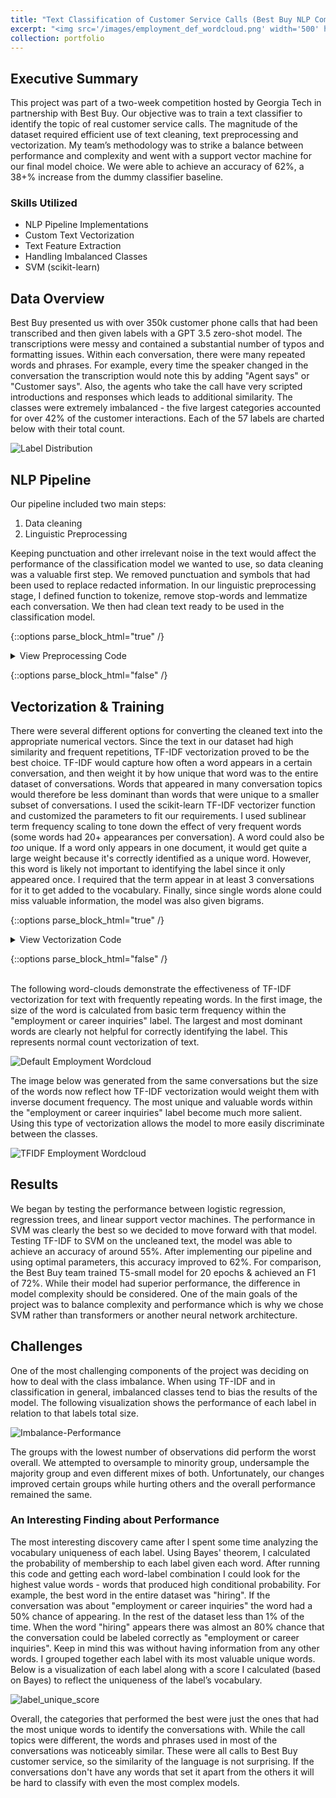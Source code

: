 ```yaml
---
title: "Text Classification of Customer Service Calls (Best Buy NLP Competition)"
excerpt: "<img src='/images/employment_def_wordcloud.png' width='500' height='300'>"
collection: portfolio
---
```


## Executive Summary
This project was part of a two-week competition hosted by Georgia Tech in partnership with Best Buy. Our objective was to train a text classifier to identify the topic of real customer service calls. The magnitude of the dataset required efficient use of text cleaning, text preprocessing and vectorization. My team’s methodology was to strike a balance between performance and complexity and went with a support vector machine for our final model choice. We were able to achieve an accuracy of 62%, a 38+% increase from the dummy classifier baseline.

### Skills Utilized
- NLP Pipeline Implementations
- Custom Text Vectorization
- Text Feature Extraction
- Handling Imbalanced Classes
- SVM (scikit-learn)

## Data Overview
Best Buy presented us with over 350k customer phone calls that had been transcribed and then given labels with a GPT 3.5 zero-shot model. The transcriptions were messy and contained a substantial number of typos and formatting issues. Within each conversation, there were many repeated words and phrases. For example, every time the speaker changed in the conversation the transcription would note this by adding "Agent says" or "Customer says". Also, the agents who take the call have very scripted introductions and responses which leads to additional similarity. The classes were extremely imbalanced - the five largest categories accounted for over 42% of the customer interactions. Each of the 57 labels are charted below with their total count. 

![Label Distribution](/images/label_distribution11.png)

## NLP Pipeline
Our pipeline included two main steps:
1. Data cleaning
2. Linguistic Preprocessing

  Keeping punctuation and other irrelevant noise in the text would affect the performance of the classification model we wanted to use, so data cleaning was a valuable first step. We removed punctuation and symbols that had been used to replace redacted information. In our linguistic preprocessing stage, I defined function to tokenize, remove stop-words and lemmatize each conversation. We then had clean text ready to be used in the classification model. 

{::options parse_block_html="true" /}

<details>
  <summary markdown="span">
    View Preprocessing Code
  </summary>

```python
  from nltk.tokenize import word_tokenize
  from nltk.stem import WordNetLemmatizer
  from nltk.corpus import stopwords

  lemmatizer = WordNetLemmatizer()
  def apply_lemmatizer(text: str) -> str:
      """Apply lemmatizer to a single text conversation"""
      tokens = word_tokenize(text)
      lemmatized_tokens = [lemmatizer.lemmatize(token) for token in tokens]
      return " ".join(lemmatized_tokens)

  stop_words = set(stopwords.words('english'))
  def remove_stopwords(text: str) -> str:
      """Apply stop word removal for a single text conversation"""
      tokens = word_tokenize(text)
      token_lst = [token.lower() for token in tokens if token.isalpha() and token.lower() not in stop_words]
      return " ".join(token_lst)
```
  
</details>

{::options parse_block_html="false" /}

## Vectorization & Training
There were several different options for converting the cleaned text into the appropriate numerical vectors. Since the text in our dataset had high similarity and frequent repetitions, TF-IDF vectorization proved to be the best choice. TF-IDF would capture how often a word appears in a certain conversation, and then weight it by how unique that word was to the entire dataset of conversations. Words that appeared in many conversation topics would therefore be less dominant than words that were unique to a smaller subset of conversations. 
  I used the scikit-learn TF-IDF vectorizer function and customized the parameters to fit our requirements. I used sublinear term frequency scaling to tone down the effect of very frequent words (some words had 20+ appearances per conversation). A word could also be *too* unique. If a word only appears in one document, it would get quite a large weight because it's correctly identified as a unique word. However, this word is likely not important to identifying the label since it only appeared once. I required that the term appear in at least 3 conversations for it to get added to the vocabulary. Finally, since single words alone could miss valuable information, the model was also given bigrams. 

{::options parse_block_html="true" /}

<details>
  <summary markdown="span">
    View Vectorization Code
  </summary>

```python
  # Set data to train on:  
  X = df["text"]
  y = df["label"]
  
  # Train-Test Split
  X_train, X_test, y_train, y_test = train_test_split(X, y, 
                                                      test_size=0.3, 
                                                      random_state=42)
  
  # TF-IDF vectorizing for training X
  vectorizer = TfidfVectorizer(ngram_range=(1, 2), min_df=2, sublinear_tf=True)
  X_train_vectorized = vectorizer.fit_transform(X_train)
```
  
</details>

{::options parse_block_html="false" /}

<br>
The following word-clouds demonstrate the effectiveness of TF-IDF vectorization for text with frequently repeating words. In the first image, the size of the word is calculated from basic term frequency within the "employment or career inquiries" label. The largest and most dominant words are clearly not helpful for correctly identifying the label. This represents normal count vectorization of text. 

![Default Employment Wordcloud](/images/employment_def_wordcloud.png)

The image below was generated from the same conversations but the size of the words now reflect how TF-IDF vectorization would weight them with inverse document frequency. The most unique and valuable words within the "employment or career inquiries" label become much more salient. Using this type of vectorization allows the model to more easily discriminate between the classes. 

![TFIDF Employment Wordcloud](/images/employment_tfidf_wordcloud.png)


## Results
We began by testing the performance between logistic regression, regression trees, and linear support vector machines. The performance in SVM was clearly the best so we decided to move forward with that model. Testing TF-IDF to SVM on the uncleaned text, the model was able to achieve an accuracy of around 55%. After implementing our pipeline and using optimal parameters, this accuracy improved to 62%. For comparison, the Best Buy team trained T5-small model for 20 epochs & achieved an F1 of 72%. While their model had superior performance, the difference in model complexity should be considered. One of the main goals of the project was to balance complexity and performance which is why we chose SVM rather than transformers or another neural network architecture.

## Challenges
One of the most challenging components of the project was deciding on how to deal with the class imbalance. When using TF-IDF and in classification in general, imbalanced classes tend to bias the results of the model. The following visualization shows the performance of each label in relation to that labels total size. 

![Imbalance-Performance](/images/performance_imbalance12.png)

The groups with the lowest number of observations did perform the worst overall. We attempted to oversample to minority group, undersample the majority group and even different mixes of both. Unfortunately, our changes improved certain groups while hurting others and the overall performance remained the same.

### An Interesting Finding about Performance
The most interesting discovery came after I spent some time analyzing the vocabulary uniqueness of each label. Using Bayes' theorem, I calculated the probability of membership to each label given each word. After running this code and getting each word-label combination I could look for the highest value words - words that produced high conditional probability. For example, the best word in the entire dataset was "hiring". If the conversation was about "employment or career inquiries" the word had a 50% chance of appearing. In the rest of the dataset less than 1% of the time. When the word "hiring" appears there was almost an 80% chance that the conversation could be labeled correctly as "employment or career inquiries". Keep in mind this was without having information from any other words. I grouped together each label with its most valuable unique words. Below is a visualization of each label along with a score I calculated (based on Bayes) to reflect the uniqueness of the label’s vocabulary.

![label_unique_score](/images/vocab_performance12.png)

Overall, the categories that performed the best were just the ones that had the most unique words to identify the conversations with. While the call topics were different, the words and phrases used in most of the conversations was noticeably similar. These were all calls to Best Buy customer service, so the similarity of the language is not surprising. If the conversations don't have any words that set it apart from the others it will be hard to classify with even the most complex models. 

